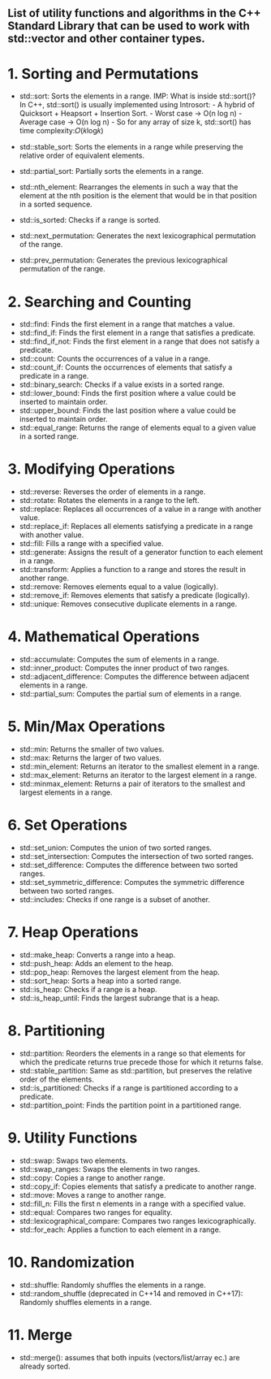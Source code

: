 List of utility functions and algorithms in the C++ Standard Library that can be
used to work with std::vector and other container types.
-------------------------------------------------------------------------------

# 1. Sorting and Permutations
- std::sort: Sorts the elements in a range.
  IMP: What is inside std::sort()?
       In C++, std::sort() is usually implemented using Introsort:
       - A hybrid of Quicksort + Heapsort + Insertion Sort.
       - Worst case → O(n log n)
       - Average case → O(n log n)
       - So for any array of size k, std::sort() has time complexity:𝑂(𝑘log𝑘)

- std::stable_sort: Sorts the elements in a range while preserving the relative order of equivalent elements.
- std::partial_sort: Partially sorts the elements in a range.
- std::nth_element: Rearranges the elements in such a way that the element at the nth position is the element that would be in that position in a sorted sequence.
- std::is_sorted: Checks if a range is sorted.
- std::next_permutation: Generates the next lexicographical permutation of the range.
- std::prev_permutation: Generates the previous lexicographical permutation of the range.

# 2. Searching and Counting
- std::find: Finds the first element in a range that matches a value.
- std::find_if: Finds the first element in a range that satisfies a predicate.
- std::find_if_not: Finds the first element in a range that does not satisfy a predicate.
- std::count: Counts the occurrences of a value in a range.
- std::count_if: Counts the occurrences of elements that satisfy a predicate in a range.
- std::binary_search: Checks if a value exists in a sorted range.
- std::lower_bound: Finds the first position where a value could be inserted to maintain order.
- std::upper_bound: Finds the last position where a value could be inserted to maintain order.
- std::equal_range: Returns the range of elements equal to a given value in a sorted range.

# 3. Modifying Operations
- std::reverse: Reverses the order of elements in a range.
- std::rotate: Rotates the elements in a range to the left.
- std::replace: Replaces all occurrences of a value in a range with another value.
- std::replace_if: Replaces all elements satisfying a predicate in a range with another value.
- std::fill: Fills a range with a specified value.
- std::generate: Assigns the result of a generator function to each element in a range.
- std::transform: Applies a function to a range and stores the result in another range.
- std::remove: Removes elements equal to a value (logically).
- std::remove_if: Removes elements that satisfy a predicate (logically).
- std::unique: Removes consecutive duplicate elements in a range.

# 4. Mathematical Operations
- std::accumulate: Computes the sum of elements in a range.
- std::inner_product: Computes the inner product of two ranges.
- std::adjacent_difference: Computes the difference between adjacent elements in a range.
- std::partial_sum: Computes the partial sum of elements in a range.

# 5. Min/Max Operations
- std::min: Returns the smaller of two values.
- std::max: Returns the larger of two values.
- std::min_element: Returns an iterator to the smallest element in a range.
- std::max_element: Returns an iterator to the largest element in a range.
- std::minmax_element: Returns a pair of iterators to the smallest and largest elements in a range.

# 6. Set Operations
- std::set_union: Computes the union of two sorted ranges.
- std::set_intersection: Computes the intersection of two sorted ranges.
- std::set_difference: Computes the difference between two sorted ranges.
- std::set_symmetric_difference: Computes the symmetric difference between two sorted ranges.
- std::includes: Checks if one range is a subset of another.

# 7. Heap Operations
- std::make_heap: Converts a range into a heap.
- std::push_heap: Adds an element to the heap.
- std::pop_heap: Removes the largest element from the heap.
- std::sort_heap: Sorts a heap into a sorted range.
- std::is_heap: Checks if a range is a heap.
- std::is_heap_until: Finds the largest subrange that is a heap.

# 8. Partitioning
- std::partition: Reorders the elements in a range so that elements for which the predicate returns true precede those for which it returns false.
- std::stable_partition: Same as std::partition, but preserves the relative order of the elements.
- std::is_partitioned: Checks if a range is partitioned according to a predicate.
- std::partition_point: Finds the partition point in a partitioned range.

# 9. Utility Functions
- std::swap: Swaps two elements.
- std::swap_ranges: Swaps the elements in two ranges.
- std::copy: Copies a range to another range.
- std::copy_if: Copies elements that satisfy a predicate to another range.
- std::move: Moves a range to another range.
- std::fill_n: Fills the first n elements in a range with a specified value.
- std::equal: Compares two ranges for equality.
- std::lexicographical_compare: Compares two ranges lexicographically.
- std::for_each: Applies a function to each element in a range.

# 10. Randomization
- std::shuffle: Randomly shuffles the elements in a range.
- std::random_shuffle (deprecated in C++14 and removed in C++17): Randomly shuffles elements in a range.

# 11. Merge
- std::merge(): assumes that both inpuits (vectors/list/array ec.) are already sorted.
